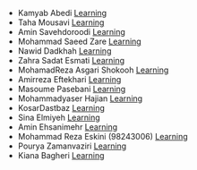 - Kamyab Abedi [Learning](https://github.com/b4ym4k/Python)
- Taha Mousavi [Learning](https://github.com/TahaMsv/Kaggle-Python-Course)
- Amin Savehdoroodi [Learning](https://github.com/Aminsaveh/Kaggle-Python-Course)
- Mohammad Saeed Zare [Learning](https://github.com/MSaeed1381/Kaggle-Python-Course)
- Nawid Dadkhah [Learning](https://github.com/nawidadkhah/Kaggle-Python-Course)
- Zahra Sadat Esmati [Learning](https://github.com/ZedEsm/Kaggle-Python-Course.git)
- MohamadReza Asgari Shokooh [Learning](https://github.com/RohamAsgari/HW1-CS.git)
- Amirreza Eftekhari [Learning](https://github.com/AmirEfi/PythonCourseKaggle)
- Masoume Pasebani [Learning](https://github.com/masoume-pasebani/CS-HW1.git)
- Mohammadyaser Hajian [Learning](https://github.com/Yaser-Hajian/Computer-Simulation_HWs)
- KosarDastbaz [Learning](https://github.com/KosarDst/Python-course)
- Sina Elmiyeh [Learning](https://github.com/GoldenBall13/ComputerSim-e1)
- Amin Ehsanimehr [Learning](https://github.com/Aminho09/Kaggle-Python-Course)
- Mohammad Reza Eskini (98243006) [Learning](https://github.com/mreskini/python-course)
- Pourya Zamanvaziri [Learning](https://github.com/Pouryazv/Kaggle-Python-Course)
- Kiana Bagheri [Learning](https://github.com/KianaBagheri/python-course)
